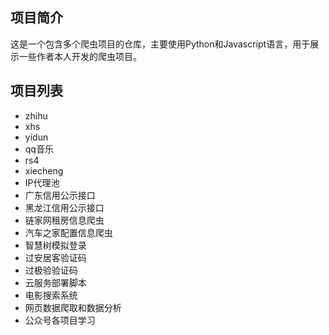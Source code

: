 ## 项目简介
这是一个包含多个爬虫项目的仓库，主要使用Python和Javascript语言，用于展示一些作者本人开发的爬虫项目。

## 项目列表
- zhihu
- xhs
- yidun
- qq音乐
- rs4
- xiecheng
- IP代理池
- 广东信用公示接口
- 黑龙江信用公示接口
- 链家网租房信息爬虫
- 汽车之家配置信息爬虫
- 智慧树模拟登录
- 过安居客验证码
- 过极验验证码
- 云服务部署脚本
- 电影搜索系统
- 网页数据爬取和数据分析
- 公众号各项目学习
